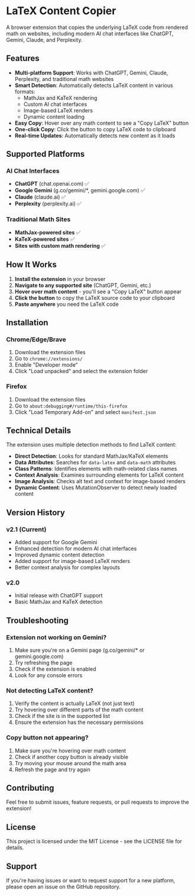 # LaTeX Content Copier

A browser extension that copies the underlying LaTeX code from rendered math on websites, including modern AI chat interfaces like ChatGPT, Gemini, Claude, and Perplexity.

## Features

- **Multi-platform Support**: Works with ChatGPT, Gemini, Claude, Perplexity, and traditional math websites
- **Smart Detection**: Automatically detects LaTeX content in various formats:
  - MathJax and KaTeX rendering
  - Custom AI chat interfaces
  - Image-based LaTeX renders
  - Dynamic content loading
- **Easy Copy**: Hover over any math content to see a "Copy LaTeX" button
- **One-click Copy**: Click the button to copy LaTeX code to clipboard
- **Real-time Updates**: Automatically detects new content as it loads

## Supported Platforms

### AI Chat Interfaces
- **ChatGPT** (chat.openai.com) ✅
- **Google Gemini** (g.co/gemini/*, gemini.google.com) ✅
- **Claude** (claude.ai) ✅
- **Perplexity** (perplexity.ai) ✅

### Traditional Math Sites
- **MathJax-powered sites** ✅
- **KaTeX-powered sites** ✅
- **Sites with custom math rendering** ✅

## How It Works

1. **Install the extension** in your browser
2. **Navigate to any supported site** (ChatGPT, Gemini, etc.)
3. **Hover over math content** - you'll see a "Copy LaTeX" button appear
4. **Click the button** to copy the LaTeX source code to your clipboard
5. **Paste anywhere** you need the LaTeX code

## Installation

### Chrome/Edge/Brave
1. Download the extension files
2. Go to `chrome://extensions/`
3. Enable "Developer mode"
4. Click "Load unpacked" and select the extension folder

### Firefox
1. Download the extension files
2. Go to `about:debugging#/runtime/this-firefox`
3. Click "Load Temporary Add-on" and select `manifest.json`

## Technical Details

The extension uses multiple detection methods to find LaTeX content:

- **Direct Detection**: Looks for standard MathJax/KaTeX elements
- **Data Attributes**: Searches for `data-latex` and `data-math` attributes
- **Class Patterns**: Identifies elements with math-related class names
- **Context Analysis**: Examines surrounding elements for LaTeX content
- **Image Analysis**: Checks alt text and context for image-based renders
- **Dynamic Content**: Uses MutationObserver to detect newly loaded content

## Version History

### v2.1 (Current)
- Added support for Google Gemini
- Enhanced detection for modern AI chat interfaces
- Improved dynamic content detection
- Added support for image-based LaTeX renders
- Better context analysis for complex layouts

### v2.0
- Initial release with ChatGPT support
- Basic MathJax and KaTeX detection

## Troubleshooting

### Extension not working on Gemini?
1. Make sure you're on a Gemini page (g.co/gemini/* or gemini.google.com)
2. Try refreshing the page
3. Check if the extension is enabled
4. Look for any console errors

### Not detecting LaTeX content?
1. Verify the content is actually LaTeX (not just text)
2. Try hovering over different parts of the math content
3. Check if the site is in the supported list
4. Ensure the extension has the necessary permissions

### Copy button not appearing?
1. Make sure you're hovering over math content
2. Check if another copy button is already visible
3. Try moving your mouse around the math area
4. Refresh the page and try again

## Contributing

Feel free to submit issues, feature requests, or pull requests to improve the extension!

## License

This project is licensed under the MIT License - see the LICENSE file for details.

## Support

If you're having issues or want to request support for a new platform, please open an issue on the GitHub repository.
